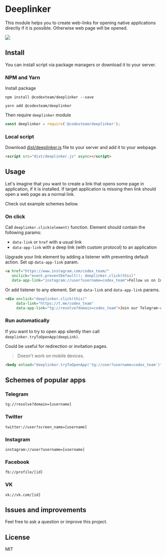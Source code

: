 # Deeplinker

This module helps you to create web-links for opening native applications directly if it is possible. Otherwise web page will be opened.

![](https://capella.pics/e001872a-2203-48cf-9a1f-b1a7cf66b8cd)

## Install

You can install script via package managers or download it to your server. 

### NPM and Yarn

Install package

```shell
npm install @codexteam/deeplinker --save 
```

```shell
yarn add @codexteam/deeplinker
```

Then require `deeplinker` module

```js
const deeplinker = require('@codexteam/deeplinker');
``` 

### Local script

Download [dist/deeplinker.js](dist/deeplinker.js) file to your server and add it to your webpage.

```html
<script src="dist/deeplinker.js" async></script>
```

## Usage

Let's imagine that you want to create a link that opens some page in application, if it is installed. If target application is missing then link should open a web page as a normal link.

Check out example schemes below.

### On click

Call `deeplinker.click(element)` function. Element should contain the following params:

- `data-link` or `href` with a usual link
- `data-app-link` with a deep link (with custom protocol) to an application

Upgrade your link element by adding a listener with preventing default action. Set up `data-app-link` param.

```html
<a href="https://www.instagram.com/codex_team/"
   onclick="event.preventDefault(); deeplinker.click(this)"
   data-app-link="instagram://user?username=codex_team">Follow us on Instagram</a>
```

Or add listener to any element. Set up `data-link` and `data-app-link` params.

```html
<div onclick="deeplinker.click(this)"
     data-link="https://t.me/codex_team"
     data-app-link="tg://resolve?domain=codex_team">Join our Telegram-channel</div>
```

### Run automatically

If you want to try to open app silently then call `deeplinker.tryToOpenApp(deepLink)`.

Could be useful for redirection or invitation pages.

> Doesn't work on mobile devices.

```html
<body onload="deeplinker.tryToOpenApp('tg://user?username=codex_team')">
```

## Schemes of popular apps 

### Telegram

```
tg://resolve?domain=[username]
```

### Twitter

```
twitter://user?screen_name=[username]
```

### Instagram

```
instagram://user?username=[username]
```

### Facebook

```
fb://profile/[id]
```

### VK

```
vk://vk.com/[id]
```

## Issues and improvements

Feel free to ask a question or improve this project.

## License

MIT
